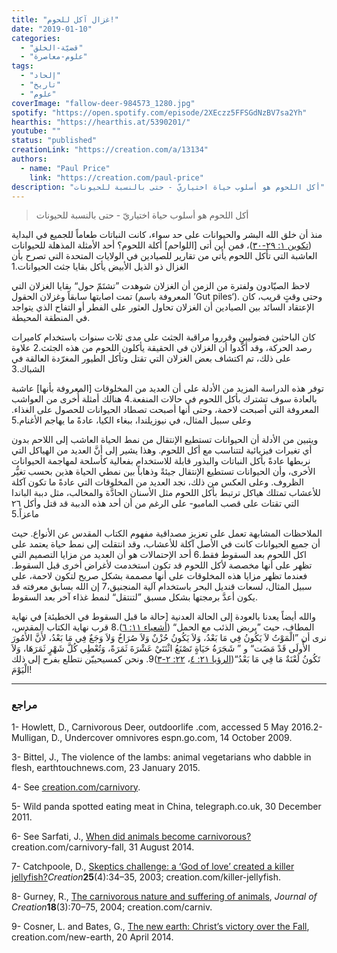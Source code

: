 ```yaml
---
title: "غزال آكل للحوم!"
date: "2019-01-10"
categories:
  - "قضيّة-الخلق"
  - "علوم-معاصرة"
tags:
  - "إلحاد"
  - "تاريخ"
  - "علوم"
coverImage: "fallow-deer-984573_1280.jpg"
spotify: "https://open.spotify.com/episode/2XEczz5FFSGdNzBV7sa2Yh"
hearthis: "https://hearthis.at/5390201/"
youtube: ""
status: "published"
creationLink: "https://creation.com/a/13134"
authors:
  - name: "Paul Price"
    link: "https://creation.com/paul-price"
description: "أكل اللحوم هو أسلوب حياة اختياريّ - حتى بالنسبة للحيونات"
---
```


> أكل اللحوم هو أسلوب حياة اختياريّ - حتى بالنسبة للحيونات

منذ أن خلق الله البشر والحيوانات على حد سواء، كانت النباتات طعاماً للجميع في البداية ([تكوين ١: ٢٩-٣٠](https://biblia.com/bible/ar-vandyke/Ge1.29-30))، فمن أين أتى \[اللواحم\] أكلة اللحوم؟ أحد الأمثلة المذهلة للحيوانات العاشبة التي تأكل اللحوم يأتي من تقارير للصيادين في الولايات المتحدة التي تصرح بأن الغزال ذو الذيل الأبيض يأكل بقايا جثث الحيوانات.1

لاحظ الصيّادون ولفترة من الزمن أن الغزلان شوهدت ”تشتَمّ حول“ بقايا الغزلان التي تمت اصابتها سابقاً وغزلان الحقول (المعروفة باسم ’Gut piles‘). وحتى وقتٍ قريب، كان الإعتقاد السائد بين الصيادين أن الغزلان تحاول العثور على الفطر أو التفاح الذي يتواجد في المنطقة المحيطة.

كان الباحثين فضوليين وقرروا مراقبة الجثث على مدى ثلاث سنوات باستخدام كاميرات رصد الحركة، وقد أكَّدوا أن الغزلان في الحقيقة يأكلون اللحوم من هذه الجثث.2 علاوة على ذلك، تم اكتشاف بعض الغزلان التي تقتل وتأكل الطيور المغرّدة العالقة في الشباك.3

توفر هذه الدراسة المزيد من الأدلة على أن العديد من المخلوقات \[المعروفة بأنها\] عاشبة بالعادة سوف تشترك بأكل اللحوم في حالات المنفعة.4 هنالك أمثلة أُخرى من العواشب المعروفة التي أصبحت لاحمة، وحتى أنها أصبحت تصطاد الحيوانات للحصول على الغذاء. وعلى سبيل المثال، في نيوزيلندا، ببغاء الكيا، عادةً ما يهاجم الأغنام.5

ويتبين من الأدلة أن الحيوانات تستطيع الإنتقال من نمط الحياة العاشب إلى اللاحم بدون أي تغيرات فيزيائية لتتناسب مع أكل اللحوم. وهذا يشير إلى أنَّ العديد من الهياكل التي نربطها عادةً بأكل النباتات والبذور قابلة للاستخدام بفعالية كأسلحة لمهاجمة الحيوانات الأخرى، وأن الحيوانات تستطيع الإنتقال جيئةً وذهاباً بين نمطي الحياة هذين بحسب تغيُّر الظروف. وعلى العكس من ذلك، نجد العديد من المخلوقات التي عادةً ما تكون آكلة للأعشاب تمتلك هياكل ترتبط بأكل اللحوم مثل الأسنان الحادَّة والمخالب، مثل دببة الباندا التي تقتات على قصب المامبو- على الرغم من أن أحد هذه الدببة قد قتل وأكل ٢٦ ماعزاً.5

الملاحظات المشابهة تعمل على تعزيز مصداقية مفهوم الكتاب المقدس عن الأنواع. حيث أن جميع الحيوانات كانت في الأصل آكلة للأعشاب، وقد انتقلت إلى نمط حياة يعتمد على اكل اللحوم بعد السقوط فقط.6 أحد الإحتمالات هو أن العديد من مزايا التصميم التي تظهر على أنها مخصصة لأكل اللحوم قد تكون استخدمت لأغراض أخرى قبل السقوط. فعندما تظهر مزايا هذه المخلوقات على أنها مصممة بشكل صريح لتكون لاحمة، على سبيل المثال، لسعات قنديل البحر باستخدام آلية المنجنيق،7 إن الله بسابق معرفته قد يكون أعدَّ برمجتها بشكل مسبق ”لتنتقل“ لنمط غذاء آخر بعد السقوط.

والله أيضاً يعدنا بالعودة إلى الحالة العدنية \[حالة ما قبل السقوط في الخطيئة\] في نهاية المطاف، حيث ”يربض الذئب مع الحمل“ ([أشعياء ١١: ٦](https://biblia.com/bible/ar-vandyke/Is11.6)).8 قرب نهاية الكتاب المقدس، نرى أن ”الْمَوْتُ لاَ يَكُونُ فِي مَا بَعْدُ، وَلاَ يَكُونُ حُزْنٌ وَلاَ صُرَاخٌ وَلاَ وَجَعٌ فِي مَا بَعْدُ، لأَنَّ الأُمُورَ الأُولَى قَدْ مَضَت“ و ” شَجَرَةُ حَيَاةٍ تَصْنَعُ اثْنَتَيْ عَشْرَةَ ثَمَرَةً، وَتُعْطِي كُلَّ شَهْرٍ ثَمَرَهَا، وَلاَ تَكُونُ لَعْنَةٌ مَا فِي مَا بَعْدُ“([الرؤيا ٢١: ٤](https://biblia.com/bible/ar-vandyke/Re21.4)، [٢٢: ٢-٣](https://biblia.com/bible/ar-vandyke/Re22.2-3))9. ونحن كمسيحييّن نتطلع بفرح إلى ذلك الْيَوْمَ!

---

### مراجع

1- Howlett, D., Carnivorous Deer, outdoorlife .com, accessed 5 May 2016.2- Mulligan, D., Undercover omnivores espn.go.com, 14 October 2009.

3- Bittel, J., The violence of the lambs: animal vegetarians who dabble in flesh, earthtouchnews.com, 23 January 2015.

4- See [creation.com/carnivory](https://creation.com/death-and-suffering-questions-and-answers#carnivory).

5- Wild panda spotted eating meat in China, telegraph.co.uk, 30 December 2011.

6- See Sarfati, J., [When did animals become carnivorous?](https://creation.com/animal-carnivory-began-at-fall) creation.com/carnivory-fall, 31 August 2014.

7- Catchpoole, D., [Skeptics challenge: a ‘God of love’ created a killer jellyfish?](https://creation.com/skeptics-challenge-a-god-of-love-created-a-killer-jellyfish)_Creation_**25**(4):34–35, 2003; creation.com/killer-jellyfish.

8- Gurney, R., [The carnivorous nature and suffering of animals](https://creation.com/the-carnivorous-nature-and-suffering-of-animals), _Journal of Creation_**18**(3):70–75, 2004; creation.com/carniv.

9- Cosner, L. and Bates, G., [The new earth: Christ’s victory over the Fall](https://creation.com/new-earth), creation.com/new-earth, 20 April 2014.
